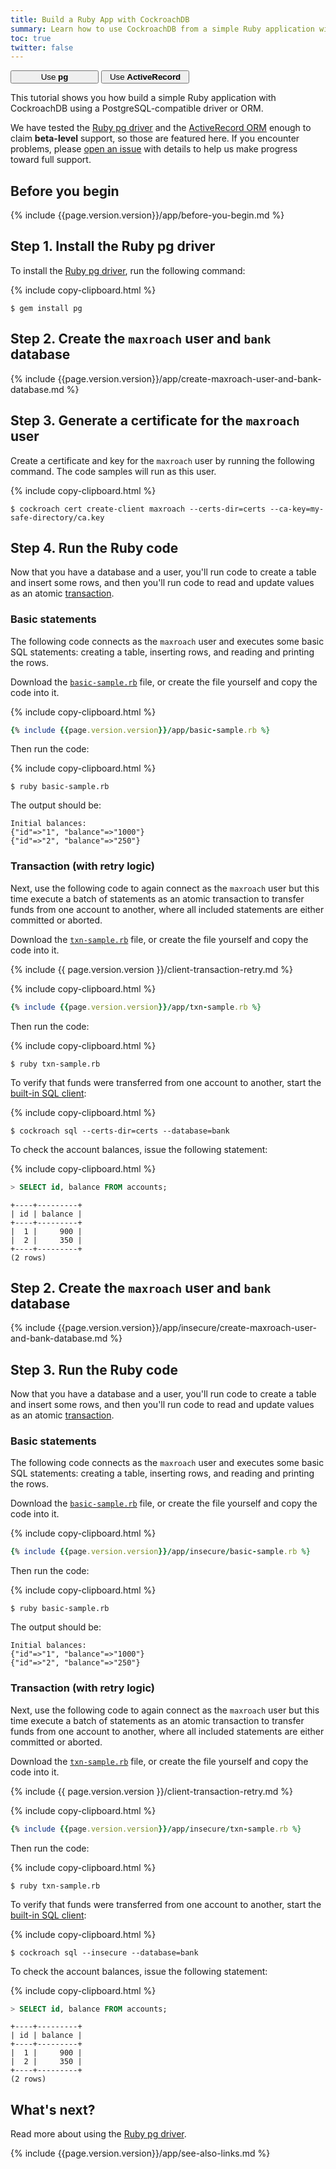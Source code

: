 ```yaml
---
title: Build a Ruby App with CockroachDB
summary: Learn how to use CockroachDB from a simple Ruby application with the pg client driver.
toc: true
twitter: false
---
```


<div class="filters filters-big clearfix">
    <a href="build-a-ruby-app-with-cockroachdb.html"><button style="width: 28%" class="filter-button current">Use <strong>pg</strong></button></a>
    <a href="build-a-ruby-app-with-cockroachdb-activerecord.html"><button style="width: 28%" class="filter-button">Use <strong>ActiveRecord</strong></button></a>
</div>

This tutorial shows you how build a simple Ruby application with CockroachDB using a PostgreSQL-compatible driver or ORM.

We have tested the [Ruby pg driver](https://rubygems.org/gems/pg) and the [ActiveRecord ORM](http://guides.rubyonrails.org/active_record_basics.html) enough to claim **beta-level** support, so those are featured here. If you encounter problems, please [open an issue](https://github.com/cockroachdb/cockroach/issues/new) with details to help us make progress toward full support.

## Before you begin

{% include {{page.version.version}}/app/before-you-begin.md %}

## Step 1. Install the Ruby pg driver

To install the [Ruby pg driver](https://rubygems.org/gems/pg), run the following command:

{% include copy-clipboard.html %}
~~~ shell
$ gem install pg
~~~

<section class="filter-content" markdown="1" data-scope="secure">

## Step 2. Create the `maxroach` user and `bank` database

{% include {{page.version.version}}/app/create-maxroach-user-and-bank-database.md %}

## Step 3. Generate a certificate for the `maxroach` user

Create a certificate and key for the `maxroach` user by running the following command.  The code samples will run as this user.

{% include copy-clipboard.html %}
~~~ shell
$ cockroach cert create-client maxroach --certs-dir=certs --ca-key=my-safe-directory/ca.key
~~~

## Step 4. Run the Ruby code

Now that you have a database and a user, you'll run code to create a table and insert some rows, and then you'll run code to read and update values as an atomic [transaction](transactions.html).

### Basic statements

The following code connects as the `maxroach` user and executes some basic SQL statements: creating a table, inserting rows, and reading and printing the rows.

Download the <a href="https://raw.githubusercontent.com/cockroachdb/docs/master/_includes/{{ page.version.version }}/app/basic-sample.rb" download><code>basic-sample.rb</code></a> file, or create the file yourself and copy the code into it.

{% include copy-clipboard.html %}
~~~ ruby
{% include {{page.version.version}}/app/basic-sample.rb %}
~~~

Then run the code:

{% include copy-clipboard.html %}
~~~ shell
$ ruby basic-sample.rb
~~~

The output should be:

~~~
Initial balances:
{"id"=>"1", "balance"=>"1000"}
{"id"=>"2", "balance"=>"250"}
~~~

### Transaction (with retry logic)

Next, use the following code to again connect as the `maxroach` user but this time execute a batch of statements as an atomic transaction to transfer funds from one account to another, where all included statements are either committed or aborted.

Download the <a href="https://raw.githubusercontent.com/cockroachdb/docs/master/_includes/{{ page.version.version }}/app/txn-sample.rb" download><code>txn-sample.rb</code></a> file, or create the file yourself and copy the code into it.

{% include {{ page.version.version }}/client-transaction-retry.md %}

{% include copy-clipboard.html %}
~~~ ruby
{% include {{page.version.version}}/app/txn-sample.rb %}
~~~

Then run the code:

{% include copy-clipboard.html %}
~~~ shell
$ ruby txn-sample.rb
~~~

To verify that funds were transferred from one account to another, start the [built-in SQL client](use-the-built-in-sql-client.html):

{% include copy-clipboard.html %}
~~~ shell
$ cockroach sql --certs-dir=certs --database=bank
~~~

To check the account balances, issue the following statement:

{% include copy-clipboard.html %}
~~~ sql
> SELECT id, balance FROM accounts;
~~~

~~~
+----+---------+
| id | balance |
+----+---------+
|  1 |     900 |
|  2 |     350 |
+----+---------+
(2 rows)
~~~

</section>

<section class="filter-content" markdown="1" data-scope="insecure">

## Step 2. Create the `maxroach` user and `bank` database

{% include {{page.version.version}}/app/insecure/create-maxroach-user-and-bank-database.md %}

## Step 3. Run the Ruby code

Now that you have a database and a user, you'll run code to create a table and insert some rows, and then you'll run code to read and update values as an atomic [transaction](transactions.html).

### Basic statements

The following code connects as the `maxroach` user and executes some basic SQL statements: creating a table, inserting rows, and reading and printing the rows.

Download the <a href="https://raw.githubusercontent.com/cockroachdb/docs/master/_includes/{{ page.version.version }}/app/insecure/basic-sample.rb" download><code>basic-sample.rb</code></a> file, or create the file yourself and copy the code into it.

{% include copy-clipboard.html %}
~~~ ruby
{% include {{page.version.version}}/app/insecure/basic-sample.rb %}
~~~

Then run the code:

{% include copy-clipboard.html %}
~~~ shell
$ ruby basic-sample.rb
~~~

The output should be:

~~~
Initial balances:
{"id"=>"1", "balance"=>"1000"}
{"id"=>"2", "balance"=>"250"}
~~~

### Transaction (with retry logic)

Next, use the following code to again connect as the `maxroach` user but this time execute a batch of statements as an atomic transaction to transfer funds from one account to another, where all included statements are either committed or aborted.

Download the <a href="https://raw.githubusercontent.com/cockroachdb/docs/master/_includes/{{ page.version.version }}/app/insecure/txn-sample.rb" download><code>txn-sample.rb</code></a> file, or create the file yourself and copy the code into it.

{% include {{ page.version.version }}/client-transaction-retry.md %}

{% include copy-clipboard.html %}
~~~ ruby
{% include {{page.version.version}}/app/insecure/txn-sample.rb %}
~~~

Then run the code:

{% include copy-clipboard.html %}
~~~ shell
$ ruby txn-sample.rb
~~~

To verify that funds were transferred from one account to another, start the [built-in SQL client](use-the-built-in-sql-client.html):

{% include copy-clipboard.html %}
~~~ shell
$ cockroach sql --insecure --database=bank
~~~

To check the account balances, issue the following statement:

{% include copy-clipboard.html %}
~~~ sql
> SELECT id, balance FROM accounts;
~~~

~~~
+----+---------+
| id | balance |
+----+---------+
|  1 |     900 |
|  2 |     350 |
+----+---------+
(2 rows)
~~~

</section>

## What's next?

Read more about using the [Ruby pg driver](https://rubygems.org/gems/pg).

{% include {{page.version.version}}/app/see-also-links.md %}

